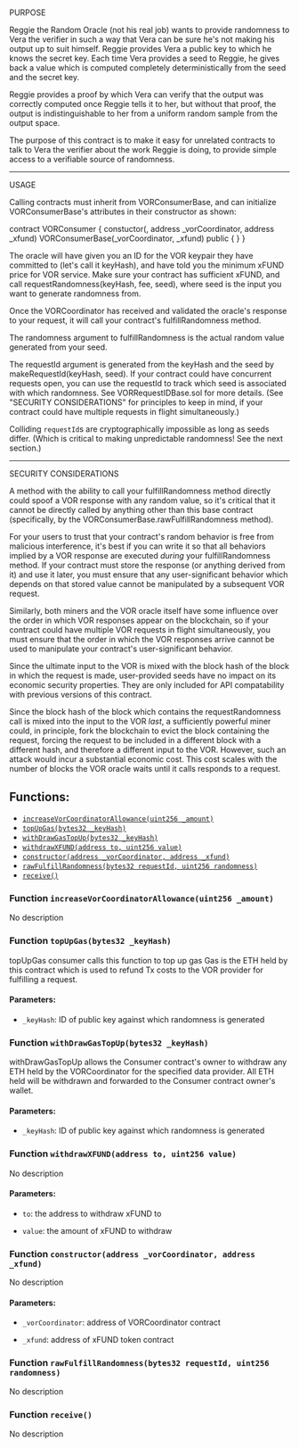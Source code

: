 # 
PURPOSE

Reggie the Random Oracle (not his real job) wants to provide randomness
to Vera the verifier in such a way that Vera can be sure he's not
making his output up to suit himself. Reggie provides Vera a public key
to which he knows the secret key. Each time Vera provides a seed to
Reggie, he gives back a value which is computed completely
deterministically from the seed and the secret key.

Reggie provides a proof by which Vera can verify that the output was
correctly computed once Reggie tells it to her, but without that proof,
the output is indistinguishable to her from a uniform random sample
from the output space.

The purpose of this contract is to make it easy for unrelated contracts
to talk to Vera the verifier about the work Reggie is doing, to provide
simple access to a verifiable source of randomness.
*****************************************************************************
USAGE

Calling contracts must inherit from VORConsumerBase, and can
initialize VORConsumerBase's attributes in their constructor as
shown:

  contract VORConsumer {
    constuctor(<other arguments>, address _vorCoordinator, address _xfund)
      VORConsumerBase(_vorCoordinator, _xfund) public {
        <initialization with other arguments goes here>
      }
  }

The oracle will have given you an ID for the VOR keypair they have
committed to (let's call it keyHash), and have told you the minimum xFUND
price for VOR service. Make sure your contract has sufficient xFUND, and
call requestRandomness(keyHash, fee, seed), where seed is the input you
want to generate randomness from.

Once the VORCoordinator has received and validated the oracle's response
to your request, it will call your contract's fulfillRandomness method.

The randomness argument to fulfillRandomness is the actual random value
generated from your seed.

The requestId argument is generated from the keyHash and the seed by
makeRequestId(keyHash, seed). If your contract could have concurrent
requests open, you can use the requestId to track which seed is
associated with which randomness. See VORRequestIDBase.sol for more
details. (See "SECURITY CONSIDERATIONS" for principles to keep in mind,
if your contract could have multiple requests in flight simultaneously.)

Colliding `requestId`s are cryptographically impossible as long as seeds
differ. (Which is critical to making unpredictable randomness! See the
next section.)

*****************************************************************************
SECURITY CONSIDERATIONS

A method with the ability to call your fulfillRandomness method directly
could spoof a VOR response with any random value, so it's critical that
it cannot be directly called by anything other than this base contract
(specifically, by the VORConsumerBase.rawFulfillRandomness method).

For your users to trust that your contract's random behavior is free
from malicious interference, it's best if you can write it so that all
behaviors implied by a VOR response are executed *during* your
fulfillRandomness method. If your contract must store the response (or
anything derived from it) and use it later, you must ensure that any
user-significant behavior which depends on that stored value cannot be
manipulated by a subsequent VOR request.

Similarly, both miners and the VOR oracle itself have some influence
over the order in which VOR responses appear on the blockchain, so if
your contract could have multiple VOR requests in flight simultaneously,
you must ensure that the order in which the VOR responses arrive cannot
be used to manipulate your contract's user-significant behavior.

Since the ultimate input to the VOR is mixed with the block hash of the
block in which the request is made, user-provided seeds have no impact
on its economic security properties. They are only included for API
compatability with previous versions of this contract.

Since the block hash of the block which contains the requestRandomness
call is mixed into the input to the VOR *last*, a sufficiently powerful
miner could, in principle, fork the blockchain to evict the block
containing the request, forcing the request to be included in a
different block with a different hash, and therefore a different input
to the VOR. However, such an attack would incur a substantial economic
cost. This cost scales with the number of blocks the VOR oracle waits
until it calls responds to a request.

## Functions:
- [`increaseVorCoordinatorAllowance(uint256 _amount)`](#VORConsumerBase-increaseVorCoordinatorAllowance-uint256-)
- [`topUpGas(bytes32 _keyHash)`](#VORConsumerBase-topUpGas-bytes32-)
- [`withDrawGasTopUp(bytes32 _keyHash)`](#VORConsumerBase-withDrawGasTopUp-bytes32-)
- [`withdrawXFUND(address to, uint256 value)`](#VORConsumerBase-withdrawXFUND-address-uint256-)
- [`constructor(address _vorCoordinator, address _xfund)`](#VORConsumerBase-constructor-address-address-)
- [`rawFulfillRandomness(bytes32 requestId, uint256 randomness)`](#VORConsumerBase-rawFulfillRandomness-bytes32-uint256-)
- [`receive()`](#VORConsumerBase-receive--)



<a name="VORConsumerBase-increaseVorCoordinatorAllowance-uint256-"></a>
### Function `increaseVorCoordinatorAllowance(uint256 _amount)`
No description
<a name="VORConsumerBase-topUpGas-bytes32-"></a>
### Function `topUpGas(bytes32 _keyHash)`
topUpGas consumer calls this function to top up gas
Gas is the ETH held by this contract which is used to refund Tx costs
to the VOR provider for fulfilling a request.


#### Parameters:
- `_keyHash`: ID of public key against which randomness is generated
<a name="VORConsumerBase-withDrawGasTopUp-bytes32-"></a>
### Function `withDrawGasTopUp(bytes32 _keyHash)`
withDrawGasTopUp allows the Consumer contract's owner to withdraw any ETH
held by the VORCoordinator for the specified data provider. All ETH held will be withdrawn
and forwarded to the Consumer contract owner's wallet.


#### Parameters:
- `_keyHash`: ID of public key against which randomness is generated
<a name="VORConsumerBase-withdrawXFUND-address-uint256-"></a>
### Function `withdrawXFUND(address to, uint256 value)`
No description
#### Parameters:
- `to`: the address to withdraw xFUND to

- `value`: the amount of xFUND to withdraw
<a name="VORConsumerBase-constructor-address-address-"></a>
### Function `constructor(address _vorCoordinator, address _xfund)`
No description
#### Parameters:
- `_vorCoordinator`: address of VORCoordinator contract

- `_xfund`: address of xFUND token contract
<a name="VORConsumerBase-rawFulfillRandomness-bytes32-uint256-"></a>
### Function `rawFulfillRandomness(bytes32 requestId, uint256 randomness)`
No description
<a name="VORConsumerBase-receive--"></a>
### Function `receive()`
No description


